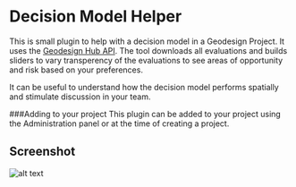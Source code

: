 # Decision Model Helper
This is small plugin to help with a decision model in a Geodesign Project. It uses the [Geodesign Hub API](http://www.geodesignsupport.com/section/api/). The tool downloads all evaluations and builds sliders to vary transperency of the evaluations to see areas of opportunity and risk based on your preferences. 

It can be useful to understand how the decision model performs spatially and stimulate discussion in your team.


###Adding to your project
This plugin can be added to your project using the Administration panel or at the time of creating a project. 


## Screenshot

![alt text][logo]

[logo]: https://i.imgur.com/gLmvV1q.png "Geodesign Hub Desicion model"